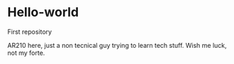 # Hello-world
First repository

AR210 here, just a non tecnical guy trying to learn tech stuff.  Wish me luck, not my forte.

